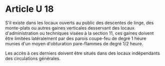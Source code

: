 # Article U 18

S'il existe dans les locaux ouverts au public des descentes de linge, des monte-plats ou autres gaines verticales desservant des locaux d'administration ou techniques visées à la section 11, ces gaines doivent être limitées latéralement par des parois coupe-feu de degré 1 heure munies d'un moyen d'obturation pare-flammes de degré 1/2 heure.

Les accès à ces derniers doivent être situés dans des locaux indépendants des circulations générales.
